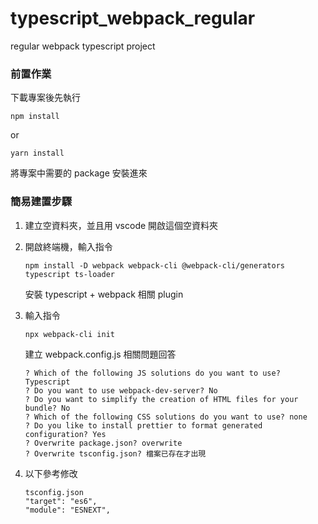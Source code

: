 # typescript_webpack_regular
regular webpack typescript project

### 前置作業

下載專案後先執行

`npm install` 

or

`yarn install`

將專案中需要的 package 安裝進來

### 簡易建置步驟

1. 建立空資料夾，並且用 vscode 開啟這個空資料夾
2. 開啟終端機，輸入指令

    `npm install -D webpack webpack-cli @webpack-cli/generators typescript ts-loader`
  
    安裝 typescript + webpack 相關 plugin
3. 輸入指令

    `npx webpack-cli init`
  
    建立 webpack.config.js
    相關問題回答
   
    ```
    ? Which of the following JS solutions do you want to use? Typescript
    ? Do you want to use webpack-dev-server? No
    ? Do you want to simplify the creation of HTML files for your bundle? No
    ? Which of the following CSS solutions do you want to use? none
    ? Do you like to install prettier to format generated configuration? Yes
    ? Overwrite package.json? overwrite
    ? Overwrite tsconfig.json? 檔案已存在才出現
    ```
   
4. 以下參考修改

    ```
    tsconfig.json
    "target": "es6",
    "module": "ESNEXT",  
    ```
